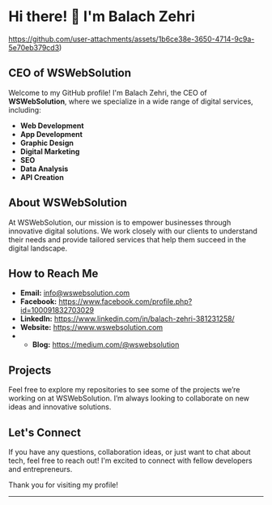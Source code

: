 # Hi there! 👋 I'm Balach Zehri

 https://github.com/user-attachments/assets/1b6ce38e-3650-4714-9c9a-5e70eb379cd3)

## CEO of WSWebSolution

Welcome to my GitHub profile! I'm Balach Zehri, the CEO of **WSWebSolution**, where we specialize in a wide range of digital services, including:

- **Web Development**
- **App Development**
- **Graphic Design**
- **Digital Marketing**
- **SEO**
- **Data Analysis**
- **API Creation**

## About WSWebSolution

At WSWebSolution, our mission is to empower businesses through innovative digital solutions. We work closely with our clients to understand their needs and provide tailored services that help them succeed in the digital landscape.

## How to Reach Me

- **Email:** info@wswebsolution.com
- **Facebook:** https://www.facebook.com/profile.php?id=100091832703029
- **LinkedIn:** https://www.linkedin.com/in/balach-zehri-381231258/
- **Website:** https://www.wswebsolution.com
- - **Blog:** https://medium.com/@wswebsolution


## Projects

Feel free to explore my repositories to see some of the projects we’re working on at WSWebSolution. I’m always looking to collaborate on new ideas and innovative solutions.

## Let's Connect

If you have any questions, collaboration ideas, or just want to chat about tech, feel free to reach out! I'm excited to connect with fellow developers and entrepreneurs.

Thank you for visiting my profile!

---

